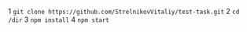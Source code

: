 1 `git clone https://github.com/StrelnikovVitaliy/test-task.git`
2 `cd /dir`
3 `npm install`
4 `npm start`

